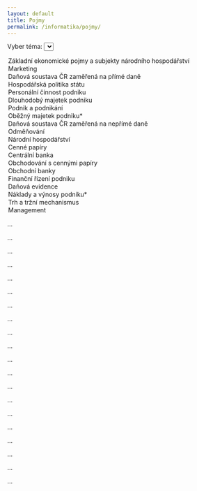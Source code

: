 ```yaml
---
layout: default
title: Pojmy
permalink: /informatika/pojmy/
---
```


<script defer src="https://cdn.jsdelivr.net/npm/alpinejs@3.x.x/dist/cdn.min.js"></script>

<div x-data="{ topic: '1' }">

<label for="topics">Vyber téma:</label>
<select id="topics" x-model="topic">

<option value="1">Základní ekonomické pojmy a subjekty národního hospodářství</option>
<option value="2">Marketing</option>
<option value="3">Daňová soustava ČR zaměřená na přímé daně</option>
<option value="4">Hospodářská politika státu</option>
<option value="5">Personální činnost podniku</option>
<option value="6">Dlouhodobý majetek podniku</option>
<option value="7">Podnik a podnikání</option>
<option value="8">Oběžný majetek podniku*</option>
<option value="9">Daňová soustava ČR zaměřená na nepřímé daně</option>
<option value="10">Odměňování</option>
<option value="11">Národní hospodářství</option>
<option value="12">Cenné papíry</option>
<option value="13">Centrální banka</option>
<option value="14">Obchodování s cennými papíry</option>
<option value="15">Obchodní banky</option>
<option value="16">Finanční řízení podniku</option>
<option value="17">Daňová evidence</option>
<option value="18">Náklady a výnosy podniku*</option>
<option value="19">Trh a tržní mechanismus</option>
<option value="20">Management</option>

</select>

<div x-show="topic == '1'">

...

</div>

<div x-show="topic == '2'">

...

</div>

<div x-show="topic == '3'">

...

</div>

<div x-show="topic == '4'">

...

</div>

<div x-show="topic == '5'">

...

</div>

<div x-show="topic == '6'">

...

</div>

<div x-show="topic == '7'">

...

</div>

<div x-show="topic == '8'">

...

</div>

<div x-show="topic == '9'">

...

</div>

<div x-show="topic == '10'">

...

</div>

<div x-show="topic == '11'">

...

</div>

<div x-show="topic == '12'">

...

</div>

<div x-show="topic == '13'">

...

</div>

<div x-show="topic == '14'">

...

</div>

<div x-show="topic == '15'">

...

</div>

<div x-show="topic == '16'">

...

</div>

<div x-show="topic == '17'">

...

</div>

<div x-show="topic == '18'">

...

</div>

<div x-show="topic == '19'">

...

</div>

<div x-show="topic == '20'">

...

</div>

</div>

